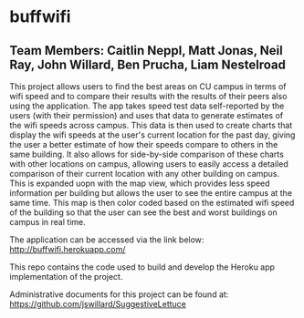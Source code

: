 # buffwifi

## Team Members: Caitlin Neppl, Matt Jonas, Neil Ray, John Willard, Ben Prucha, Liam Nestelroad

This project allows users to find the best areas on CU campus in terms of wifi speed and to compare their results with the results of their peers also using the application. The app takes speed test data self-reported by the users (with their permission) and uses that data to generate estimates of the wifi speeds across campus. This data is then used to create charts that display the wifi speeds at the user's current location for the past day, giving the user a better estimate of how their speeds compare to others in the same building. It also allows for side-by-side comparison of these charts with other locations on campus, allowing users to easily access a detailed comparison of their current location with any other building on campus. This is expanded uopn with the map view, which provides less speed information per building but allows the user to see the entire campus at the same time. This map is then color coded based on the estimated wifi speed of the building so that the user can see the best and worst buildings on campus in real time.

The application can be accessed via the link below:
http://buffwifi.herokuapp.com/

This repo contains the code used to build and develop the Heroku app implementation of the project.

Administrative documents for this project can be found at:
https://github.com/jswillard/SuggestiveLettuce
